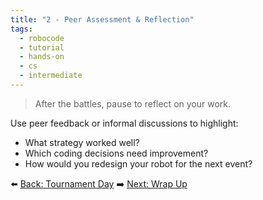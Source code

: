 ```yaml
---
title: "2 - Peer Assessment & Reflection"
tags:
  - robocode
  - tutorial
  - hands-on
  - cs
  - intermediate
---
```


> After the battles, pause to reflect on your work.

Use peer feedback or informal discussions to highlight:

- What strategy worked well?
- Which coding decisions need improvement?
- How would you redesign your robot for the next event?

⬅️ [Back: Tournament Day](/robocode/Day-10/01_tournament_overview)
➡️ [Next: Wrap Up](/robocode/Day-10/03_wrap_up)
